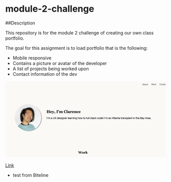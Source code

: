 # module-2-challenge

##Description

This repository is for the module 2 challenge of creating our own class portfolio.

The goal for this assignment is to load portfolio that is the following: 

- Mobile responsive
- Contains a picture or avatar of the developer
- A list of projects being worked upon 
- Contact information of the dev 


![Image](Screenshot.png)

[Link](https://hiclarence.github.io/class-portfolio/)

- test from Biteline
